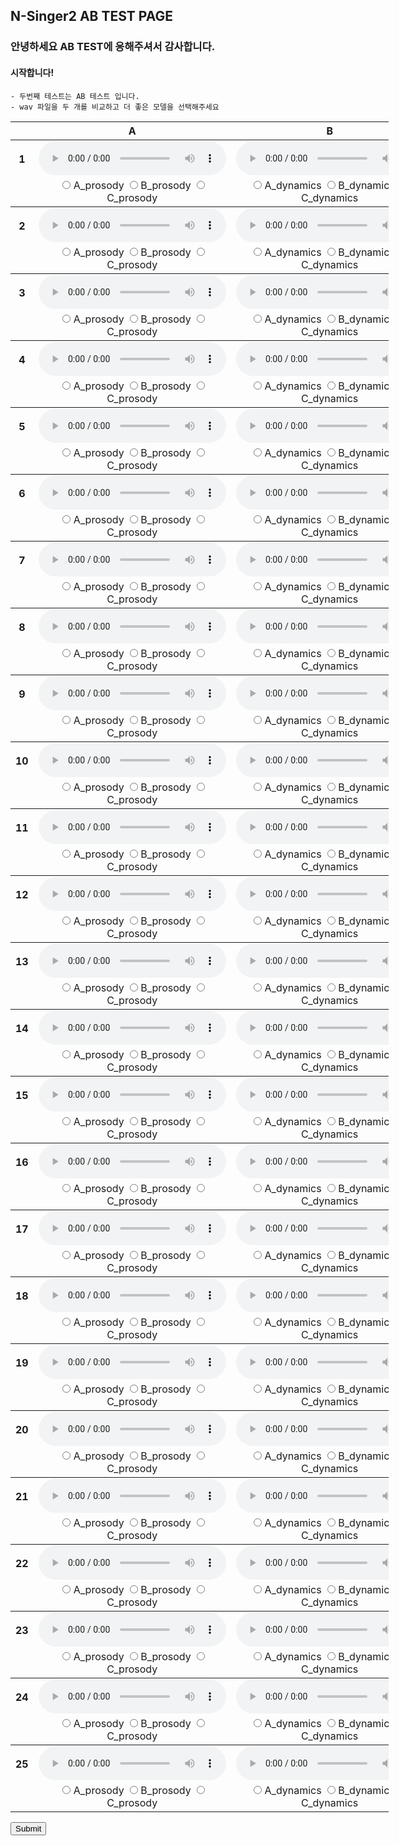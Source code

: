 ## N-Singer2 AB TEST PAGE

### 안녕하세요 AB TEST에 응해주셔서 감사합니다. 

#### 시작합니다!
    - 두번째 테스트는 AB 테스트 입니다. 
    - wav 파일을 두 개를 비교하고 더 좋은 모델을 선택해주세요 

<form action="www.google.com">

<table style='width: 120%;'>
<thead>
    <tr>
        <th></th>
        <th>A</th>
        <th>B</th>
    </tr>
    </thead>
<tbody>
	<tr>
		<th scope="row">1</th> <td><audio controls="" ><source src="wav/abtest/NSinger2Tune_05_balladw01_atTheEnd_007.wav" type="audio/wav"></audio></td>
		<td><audio controls="" ><source src="wav/abtest/NSinger2Aug_05_balladw01_atTheEnd_007.wav" type="audio/wav"></audio></td>
	</tr>
	<tr>
		<td></td>
		<td style="text-align:center">
			<label><input type="radio" id="_prosody" name="1_prosody" value="A_prosody" style="margin-right: 0;"> A_prosody </label>
			<label><input type="radio" id="_prosody" name="1_prosody" value="B_prosody" style="margin-right: 0;"> B_prosody </label>
			<label><input type="radio" id="_prosody" name="1_prosody" value="C_prosody" style="margin-right: 0;"> C_prosody </label>
		</td>
		<td style="text-align:center">
			<label><input type="radio" id="_dynamics" name="1_dynamics" value="A_dynamics" style="margin-right: 0;"> A_dynamics </label>
			<label><input type="radio" id="_dynamics" name="1_dynamics" value="B_dynamics" style="margin-right: 0;"> B_dynamics </label>
			<label><input type="radio" id="_dynamics" name="1_dynamics" value="C_dynamics" style="margin-right: 0;"> C_dynamics </label>
		</td>
	</tr>
</tbody>
<tbody>
	<tr>
		<th scope="row">2</th> <td><audio controls="" ><source src="wav/abtest/NSinger2Aug_05_balladw01_atTheEnd_018.wav" type="audio/wav"></audio></td>
		<td><audio controls="" ><source src="wav/abtest/NSinger2Tune_05_balladw01_atTheEnd_018.wav" type="audio/wav"></audio></td>
	</tr>
	<tr>
		<td></td>
		<td style="text-align:center">
			<label><input type="radio" id="_prosody" name="2_prosody" value="A_prosody" style="margin-right: 0;"> A_prosody </label>
			<label><input type="radio" id="_prosody" name="2_prosody" value="B_prosody" style="margin-right: 0;"> B_prosody </label>
			<label><input type="radio" id="_prosody" name="2_prosody" value="C_prosody" style="margin-right: 0;"> C_prosody </label>
		</td>
		<td style="text-align:center">
			<label><input type="radio" id="_dynamics" name="2_dynamics" value="A_dynamics" style="margin-right: 0;"> A_dynamics </label>
			<label><input type="radio" id="_dynamics" name="2_dynamics" value="B_dynamics" style="margin-right: 0;"> B_dynamics </label>
			<label><input type="radio" id="_dynamics" name="2_dynamics" value="C_dynamics" style="margin-right: 0;"> C_dynamics </label>
		</td>
	</tr>
</tbody>
<tbody>
	<tr>
		<th scope="row">3</th> <td><audio controls="" ><source src="wav/abtest/NSinger2Tune_05_balladw01_atTheEnd_019.wav" type="audio/wav"></audio></td>
		<td><audio controls="" ><source src="wav/abtest/NSinger2Aug_05_balladw01_atTheEnd_019.wav" type="audio/wav"></audio></td>
	</tr>
	<tr>
		<td></td>
		<td style="text-align:center">
			<label><input type="radio" id="_prosody" name="3_prosody" value="A_prosody" style="margin-right: 0;"> A_prosody </label>
			<label><input type="radio" id="_prosody" name="3_prosody" value="B_prosody" style="margin-right: 0;"> B_prosody </label>
			<label><input type="radio" id="_prosody" name="3_prosody" value="C_prosody" style="margin-right: 0;"> C_prosody </label>
		</td>
		<td style="text-align:center">
			<label><input type="radio" id="_dynamics" name="3_dynamics" value="A_dynamics" style="margin-right: 0;"> A_dynamics </label>
			<label><input type="radio" id="_dynamics" name="3_dynamics" value="B_dynamics" style="margin-right: 0;"> B_dynamics </label>
			<label><input type="radio" id="_dynamics" name="3_dynamics" value="C_dynamics" style="margin-right: 0;"> C_dynamics </label>
		</td>
	</tr>
</tbody>
<tbody>
	<tr>
		<th scope="row">4</th> <td><audio controls="" ><source src="wav/abtest/NSinger2Tune_05_balladw02_atTheEnd_006.wav" type="audio/wav"></audio></td>
		<td><audio controls="" ><source src="wav/abtest/NSinger2Aug_05_balladw02_atTheEnd_006.wav" type="audio/wav"></audio></td>
	</tr>
	<tr>
		<td></td>
		<td style="text-align:center">
			<label><input type="radio" id="_prosody" name="4_prosody" value="A_prosody" style="margin-right: 0;"> A_prosody </label>
			<label><input type="radio" id="_prosody" name="4_prosody" value="B_prosody" style="margin-right: 0;"> B_prosody </label>
			<label><input type="radio" id="_prosody" name="4_prosody" value="C_prosody" style="margin-right: 0;"> C_prosody </label>
		</td>
		<td style="text-align:center">
			<label><input type="radio" id="_dynamics" name="4_dynamics" value="A_dynamics" style="margin-right: 0;"> A_dynamics </label>
			<label><input type="radio" id="_dynamics" name="4_dynamics" value="B_dynamics" style="margin-right: 0;"> B_dynamics </label>
			<label><input type="radio" id="_dynamics" name="4_dynamics" value="C_dynamics" style="margin-right: 0;"> C_dynamics </label>
		</td>
	</tr>
</tbody>
<tbody>
	<tr>
		<th scope="row">5</th> <td><audio controls="" ><source src="wav/abtest/NSinger2Tune_05_balladw02_atTheEnd_018.wav" type="audio/wav"></audio></td>
		<td><audio controls="" ><source src="wav/abtest/NSinger2Aug_05_balladw02_atTheEnd_018.wav" type="audio/wav"></audio></td>
	</tr>
	<tr>
		<td></td>
		<td style="text-align:center">
			<label><input type="radio" id="_prosody" name="5_prosody" value="A_prosody" style="margin-right: 0;"> A_prosody </label>
			<label><input type="radio" id="_prosody" name="5_prosody" value="B_prosody" style="margin-right: 0;"> B_prosody </label>
			<label><input type="radio" id="_prosody" name="5_prosody" value="C_prosody" style="margin-right: 0;"> C_prosody </label>
		</td>
		<td style="text-align:center">
			<label><input type="radio" id="_dynamics" name="5_dynamics" value="A_dynamics" style="margin-right: 0;"> A_dynamics </label>
			<label><input type="radio" id="_dynamics" name="5_dynamics" value="B_dynamics" style="margin-right: 0;"> B_dynamics </label>
			<label><input type="radio" id="_dynamics" name="5_dynamics" value="C_dynamics" style="margin-right: 0;"> C_dynamics </label>
		</td>
	</tr>
</tbody>
<tbody>
	<tr>
		<th scope="row">6</th> <td><audio controls="" ><source src="wav/abtest/NSinger2Aug_05_balladw02_atTheEnd_019.wav" type="audio/wav"></audio></td>
		<td><audio controls="" ><source src="wav/abtest/NSinger2Tune_05_balladw02_atTheEnd_019.wav" type="audio/wav"></audio></td>
	</tr>
	<tr>
		<td></td>
		<td style="text-align:center">
			<label><input type="radio" id="_prosody" name="6_prosody" value="A_prosody" style="margin-right: 0;"> A_prosody </label>
			<label><input type="radio" id="_prosody" name="6_prosody" value="B_prosody" style="margin-right: 0;"> B_prosody </label>
			<label><input type="radio" id="_prosody" name="6_prosody" value="C_prosody" style="margin-right: 0;"> C_prosody </label>
		</td>
		<td style="text-align:center">
			<label><input type="radio" id="_dynamics" name="6_dynamics" value="A_dynamics" style="margin-right: 0;"> A_dynamics </label>
			<label><input type="radio" id="_dynamics" name="6_dynamics" value="B_dynamics" style="margin-right: 0;"> B_dynamics </label>
			<label><input type="radio" id="_dynamics" name="6_dynamics" value="C_dynamics" style="margin-right: 0;"> C_dynamics </label>
		</td>
	</tr>
</tbody>
<tbody>
	<tr>
		<th scope="row">7</th> <td><audio controls="" ><source src="wav/abtest/NSinger2Tune_05_balladw03_atTheEnd_006.wav" type="audio/wav"></audio></td>
		<td><audio controls="" ><source src="wav/abtest/NSinger2Aug_05_balladw03_atTheEnd_006.wav" type="audio/wav"></audio></td>
	</tr>
	<tr>
		<td></td>
		<td style="text-align:center">
			<label><input type="radio" id="_prosody" name="7_prosody" value="A_prosody" style="margin-right: 0;"> A_prosody </label>
			<label><input type="radio" id="_prosody" name="7_prosody" value="B_prosody" style="margin-right: 0;"> B_prosody </label>
			<label><input type="radio" id="_prosody" name="7_prosody" value="C_prosody" style="margin-right: 0;"> C_prosody </label>
		</td>
		<td style="text-align:center">
			<label><input type="radio" id="_dynamics" name="7_dynamics" value="A_dynamics" style="margin-right: 0;"> A_dynamics </label>
			<label><input type="radio" id="_dynamics" name="7_dynamics" value="B_dynamics" style="margin-right: 0;"> B_dynamics </label>
			<label><input type="radio" id="_dynamics" name="7_dynamics" value="C_dynamics" style="margin-right: 0;"> C_dynamics </label>
		</td>
	</tr>
</tbody>
<tbody>
	<tr>
		<th scope="row">8</th> <td><audio controls="" ><source src="wav/abtest/NSinger2Aug_05_balladw03_atTheEnd_007.wav" type="audio/wav"></audio></td>
		<td><audio controls="" ><source src="wav/abtest/NSinger2Tune_05_balladw03_atTheEnd_007.wav" type="audio/wav"></audio></td>
	</tr>
	<tr>
		<td></td>
		<td style="text-align:center">
			<label><input type="radio" id="_prosody" name="8_prosody" value="A_prosody" style="margin-right: 0;"> A_prosody </label>
			<label><input type="radio" id="_prosody" name="8_prosody" value="B_prosody" style="margin-right: 0;"> B_prosody </label>
			<label><input type="radio" id="_prosody" name="8_prosody" value="C_prosody" style="margin-right: 0;"> C_prosody </label>
		</td>
		<td style="text-align:center">
			<label><input type="radio" id="_dynamics" name="8_dynamics" value="A_dynamics" style="margin-right: 0;"> A_dynamics </label>
			<label><input type="radio" id="_dynamics" name="8_dynamics" value="B_dynamics" style="margin-right: 0;"> B_dynamics </label>
			<label><input type="radio" id="_dynamics" name="8_dynamics" value="C_dynamics" style="margin-right: 0;"> C_dynamics </label>
		</td>
	</tr>
</tbody>
<tbody>
	<tr>
		<th scope="row">9</th> <td><audio controls="" ><source src="wav/abtest/NSinger2Aug_05_balladw03_atTheEnd_019.wav" type="audio/wav"></audio></td>
		<td><audio controls="" ><source src="wav/abtest/NSinger2Tune_05_balladw03_atTheEnd_019.wav" type="audio/wav"></audio></td>
	</tr>
	<tr>
		<td></td>
		<td style="text-align:center">
			<label><input type="radio" id="_prosody" name="9_prosody" value="A_prosody" style="margin-right: 0;"> A_prosody </label>
			<label><input type="radio" id="_prosody" name="9_prosody" value="B_prosody" style="margin-right: 0;"> B_prosody </label>
			<label><input type="radio" id="_prosody" name="9_prosody" value="C_prosody" style="margin-right: 0;"> C_prosody </label>
		</td>
		<td style="text-align:center">
			<label><input type="radio" id="_dynamics" name="9_dynamics" value="A_dynamics" style="margin-right: 0;"> A_dynamics </label>
			<label><input type="radio" id="_dynamics" name="9_dynamics" value="B_dynamics" style="margin-right: 0;"> B_dynamics </label>
			<label><input type="radio" id="_dynamics" name="9_dynamics" value="C_dynamics" style="margin-right: 0;"> C_dynamics </label>
		</td>
	</tr>
</tbody>
<tbody>
	<tr>
		<th scope="row">10</th> <td><audio controls="" ><source src="wav/abtest/NSinger2Tune_05_balladw04_atTheEnd_009.wav" type="audio/wav"></audio></td>
		<td><audio controls="" ><source src="wav/abtest/NSinger2Aug_05_balladw04_atTheEnd_009.wav" type="audio/wav"></audio></td>
	</tr>
	<tr>
		<td></td>
		<td style="text-align:center">
			<label><input type="radio" id="_prosody" name="10_prosody" value="A_prosody" style="margin-right: 0;"> A_prosody </label>
			<label><input type="radio" id="_prosody" name="10_prosody" value="B_prosody" style="margin-right: 0;"> B_prosody </label>
			<label><input type="radio" id="_prosody" name="10_prosody" value="C_prosody" style="margin-right: 0;"> C_prosody </label>
		</td>
		<td style="text-align:center">
			<label><input type="radio" id="_dynamics" name="10_dynamics" value="A_dynamics" style="margin-right: 0;"> A_dynamics </label>
			<label><input type="radio" id="_dynamics" name="10_dynamics" value="B_dynamics" style="margin-right: 0;"> B_dynamics </label>
			<label><input type="radio" id="_dynamics" name="10_dynamics" value="C_dynamics" style="margin-right: 0;"> C_dynamics </label>
		</td>
	</tr>
</tbody>
<tbody>
	<tr>
		<th scope="row">11</th> <td><audio controls="" ><source src="wav/abtest/NSinger2Aug_05_balladw04_atTheEnd_010.wav" type="audio/wav"></audio></td>
		<td><audio controls="" ><source src="wav/abtest/NSinger2Tune_05_balladw04_atTheEnd_010.wav" type="audio/wav"></audio></td>
	</tr>
	<tr>
		<td></td>
		<td style="text-align:center">
			<label><input type="radio" id="_prosody" name="11_prosody" value="A_prosody" style="margin-right: 0;"> A_prosody </label>
			<label><input type="radio" id="_prosody" name="11_prosody" value="B_prosody" style="margin-right: 0;"> B_prosody </label>
			<label><input type="radio" id="_prosody" name="11_prosody" value="C_prosody" style="margin-right: 0;"> C_prosody </label>
		</td>
		<td style="text-align:center">
			<label><input type="radio" id="_dynamics" name="11_dynamics" value="A_dynamics" style="margin-right: 0;"> A_dynamics </label>
			<label><input type="radio" id="_dynamics" name="11_dynamics" value="B_dynamics" style="margin-right: 0;"> B_dynamics </label>
			<label><input type="radio" id="_dynamics" name="11_dynamics" value="C_dynamics" style="margin-right: 0;"> C_dynamics </label>
		</td>
	</tr>
</tbody>
<tbody>
	<tr>
		<th scope="row">12</th> <td><audio controls="" ><source src="wav/abtest/NSinger2Aug_05_balladw04_atTheEnd_018.wav" type="audio/wav"></audio></td>
		<td><audio controls="" ><source src="wav/abtest/NSinger2Tune_05_balladw04_atTheEnd_018.wav" type="audio/wav"></audio></td>
	</tr>
	<tr>
		<td></td>
		<td style="text-align:center">
			<label><input type="radio" id="_prosody" name="12_prosody" value="A_prosody" style="margin-right: 0;"> A_prosody </label>
			<label><input type="radio" id="_prosody" name="12_prosody" value="B_prosody" style="margin-right: 0;"> B_prosody </label>
			<label><input type="radio" id="_prosody" name="12_prosody" value="C_prosody" style="margin-right: 0;"> C_prosody </label>
		</td>
		<td style="text-align:center">
			<label><input type="radio" id="_dynamics" name="12_dynamics" value="A_dynamics" style="margin-right: 0;"> A_dynamics </label>
			<label><input type="radio" id="_dynamics" name="12_dynamics" value="B_dynamics" style="margin-right: 0;"> B_dynamics </label>
			<label><input type="radio" id="_dynamics" name="12_dynamics" value="C_dynamics" style="margin-right: 0;"> C_dynamics </label>
		</td>
	</tr>
</tbody>
<tbody>
	<tr>
		<th scope="row">13</th> <td><audio controls="" ><source src="wav/abtest/NSinger2Aug_05_balladw05_atTheEnd_007.wav" type="audio/wav"></audio></td>
		<td><audio controls="" ><source src="wav/abtest/NSinger2Tune_05_balladw05_atTheEnd_007.wav" type="audio/wav"></audio></td>
	</tr>
	<tr>
		<td></td>
		<td style="text-align:center">
			<label><input type="radio" id="_prosody" name="13_prosody" value="A_prosody" style="margin-right: 0;"> A_prosody </label>
			<label><input type="radio" id="_prosody" name="13_prosody" value="B_prosody" style="margin-right: 0;"> B_prosody </label>
			<label><input type="radio" id="_prosody" name="13_prosody" value="C_prosody" style="margin-right: 0;"> C_prosody </label>
		</td>
		<td style="text-align:center">
			<label><input type="radio" id="_dynamics" name="13_dynamics" value="A_dynamics" style="margin-right: 0;"> A_dynamics </label>
			<label><input type="radio" id="_dynamics" name="13_dynamics" value="B_dynamics" style="margin-right: 0;"> B_dynamics </label>
			<label><input type="radio" id="_dynamics" name="13_dynamics" value="C_dynamics" style="margin-right: 0;"> C_dynamics </label>
		</td>
	</tr>
</tbody>
<tbody>
	<tr>
		<th scope="row">14</th> <td><audio controls="" ><source src="wav/abtest/NSinger2Tune_05_balladw05_atTheEnd_011.wav" type="audio/wav"></audio></td>
		<td><audio controls="" ><source src="wav/abtest/NSinger2Aug_05_balladw05_atTheEnd_011.wav" type="audio/wav"></audio></td>
	</tr>
	<tr>
		<td></td>
		<td style="text-align:center">
			<label><input type="radio" id="_prosody" name="14_prosody" value="A_prosody" style="margin-right: 0;"> A_prosody </label>
			<label><input type="radio" id="_prosody" name="14_prosody" value="B_prosody" style="margin-right: 0;"> B_prosody </label>
			<label><input type="radio" id="_prosody" name="14_prosody" value="C_prosody" style="margin-right: 0;"> C_prosody </label>
		</td>
		<td style="text-align:center">
			<label><input type="radio" id="_dynamics" name="14_dynamics" value="A_dynamics" style="margin-right: 0;"> A_dynamics </label>
			<label><input type="radio" id="_dynamics" name="14_dynamics" value="B_dynamics" style="margin-right: 0;"> B_dynamics </label>
			<label><input type="radio" id="_dynamics" name="14_dynamics" value="C_dynamics" style="margin-right: 0;"> C_dynamics </label>
		</td>
	</tr>
</tbody>
<tbody>
	<tr>
		<th scope="row">15</th> <td><audio controls="" ><source src="wav/abtest/NSinger2Aug_05_balladw05_atTheEnd_017.wav" type="audio/wav"></audio></td>
		<td><audio controls="" ><source src="wav/abtest/NSinger2Tune_05_balladw05_atTheEnd_017.wav" type="audio/wav"></audio></td>
	</tr>
	<tr>
		<td></td>
		<td style="text-align:center">
			<label><input type="radio" id="_prosody" name="15_prosody" value="A_prosody" style="margin-right: 0;"> A_prosody </label>
			<label><input type="radio" id="_prosody" name="15_prosody" value="B_prosody" style="margin-right: 0;"> B_prosody </label>
			<label><input type="radio" id="_prosody" name="15_prosody" value="C_prosody" style="margin-right: 0;"> C_prosody </label>
		</td>
		<td style="text-align:center">
			<label><input type="radio" id="_dynamics" name="15_dynamics" value="A_dynamics" style="margin-right: 0;"> A_dynamics </label>
			<label><input type="radio" id="_dynamics" name="15_dynamics" value="B_dynamics" style="margin-right: 0;"> B_dynamics </label>
			<label><input type="radio" id="_dynamics" name="15_dynamics" value="C_dynamics" style="margin-right: 0;"> C_dynamics </label>
		</td>
	</tr>
</tbody>
<tbody>
	<tr>
		<th scope="row">16</th> <td><audio controls="" ><source src="wav/abtest/NSinger2Tune_20_balladw01_sigh_008.wav" type="audio/wav"></audio></td>
		<td><audio controls="" ><source src="wav/abtest/NSinger2Aug_20_balladw01_sigh_008.wav" type="audio/wav"></audio></td>
	</tr>
	<tr>
		<td></td>
		<td style="text-align:center">
			<label><input type="radio" id="_prosody" name="16_prosody" value="A_prosody" style="margin-right: 0;"> A_prosody </label>
			<label><input type="radio" id="_prosody" name="16_prosody" value="B_prosody" style="margin-right: 0;"> B_prosody </label>
			<label><input type="radio" id="_prosody" name="16_prosody" value="C_prosody" style="margin-right: 0;"> C_prosody </label>
		</td>
		<td style="text-align:center">
			<label><input type="radio" id="_dynamics" name="16_dynamics" value="A_dynamics" style="margin-right: 0;"> A_dynamics </label>
			<label><input type="radio" id="_dynamics" name="16_dynamics" value="B_dynamics" style="margin-right: 0;"> B_dynamics </label>
			<label><input type="radio" id="_dynamics" name="16_dynamics" value="C_dynamics" style="margin-right: 0;"> C_dynamics </label>
		</td>
	</tr>
</tbody>
<tbody>
	<tr>
		<th scope="row">17</th> <td><audio controls="" ><source src="wav/abtest/NSinger2Aug_20_balladw01_sigh_022.wav" type="audio/wav"></audio></td>
		<td><audio controls="" ><source src="wav/abtest/NSinger2Tune_20_balladw01_sigh_022.wav" type="audio/wav"></audio></td>
	</tr>
	<tr>
		<td></td>
		<td style="text-align:center">
			<label><input type="radio" id="_prosody" name="17_prosody" value="A_prosody" style="margin-right: 0;"> A_prosody </label>
			<label><input type="radio" id="_prosody" name="17_prosody" value="B_prosody" style="margin-right: 0;"> B_prosody </label>
			<label><input type="radio" id="_prosody" name="17_prosody" value="C_prosody" style="margin-right: 0;"> C_prosody </label>
		</td>
		<td style="text-align:center">
			<label><input type="radio" id="_dynamics" name="17_dynamics" value="A_dynamics" style="margin-right: 0;"> A_dynamics </label>
			<label><input type="radio" id="_dynamics" name="17_dynamics" value="B_dynamics" style="margin-right: 0;"> B_dynamics </label>
			<label><input type="radio" id="_dynamics" name="17_dynamics" value="C_dynamics" style="margin-right: 0;"> C_dynamics </label>
		</td>
	</tr>
</tbody>
<tbody>
	<tr>
		<th scope="row">18</th> <td><audio controls="" ><source src="wav/abtest/NSinger2Aug_20_balladw02_sigh_016.wav" type="audio/wav"></audio></td>
		<td><audio controls="" ><source src="wav/abtest/NSinger2Tune_20_balladw02_sigh_016.wav" type="audio/wav"></audio></td>
	</tr>
	<tr>
		<td></td>
		<td style="text-align:center">
			<label><input type="radio" id="_prosody" name="18_prosody" value="A_prosody" style="margin-right: 0;"> A_prosody </label>
			<label><input type="radio" id="_prosody" name="18_prosody" value="B_prosody" style="margin-right: 0;"> B_prosody </label>
			<label><input type="radio" id="_prosody" name="18_prosody" value="C_prosody" style="margin-right: 0;"> C_prosody </label>
		</td>
		<td style="text-align:center">
			<label><input type="radio" id="_dynamics" name="18_dynamics" value="A_dynamics" style="margin-right: 0;"> A_dynamics </label>
			<label><input type="radio" id="_dynamics" name="18_dynamics" value="B_dynamics" style="margin-right: 0;"> B_dynamics </label>
			<label><input type="radio" id="_dynamics" name="18_dynamics" value="C_dynamics" style="margin-right: 0;"> C_dynamics </label>
		</td>
	</tr>
</tbody>
<tbody>
	<tr>
		<th scope="row">19</th> <td><audio controls="" ><source src="wav/abtest/NSinger2Tune_20_balladw02_sigh_025.wav" type="audio/wav"></audio></td>
		<td><audio controls="" ><source src="wav/abtest/NSinger2Aug_20_balladw02_sigh_025.wav" type="audio/wav"></audio></td>
	</tr>
	<tr>
		<td></td>
		<td style="text-align:center">
			<label><input type="radio" id="_prosody" name="19_prosody" value="A_prosody" style="margin-right: 0;"> A_prosody </label>
			<label><input type="radio" id="_prosody" name="19_prosody" value="B_prosody" style="margin-right: 0;"> B_prosody </label>
			<label><input type="radio" id="_prosody" name="19_prosody" value="C_prosody" style="margin-right: 0;"> C_prosody </label>
		</td>
		<td style="text-align:center">
			<label><input type="radio" id="_dynamics" name="19_dynamics" value="A_dynamics" style="margin-right: 0;"> A_dynamics </label>
			<label><input type="radio" id="_dynamics" name="19_dynamics" value="B_dynamics" style="margin-right: 0;"> B_dynamics </label>
			<label><input type="radio" id="_dynamics" name="19_dynamics" value="C_dynamics" style="margin-right: 0;"> C_dynamics </label>
		</td>
	</tr>
</tbody>
<tbody>
	<tr>
		<th scope="row">20</th> <td><audio controls="" ><source src="wav/abtest/NSinger2Aug_20_balladw03_sigh_010.wav" type="audio/wav"></audio></td>
		<td><audio controls="" ><source src="wav/abtest/NSinger2Tune_20_balladw03_sigh_010.wav" type="audio/wav"></audio></td>
	</tr>
	<tr>
		<td></td>
		<td style="text-align:center">
			<label><input type="radio" id="_prosody" name="20_prosody" value="A_prosody" style="margin-right: 0;"> A_prosody </label>
			<label><input type="radio" id="_prosody" name="20_prosody" value="B_prosody" style="margin-right: 0;"> B_prosody </label>
			<label><input type="radio" id="_prosody" name="20_prosody" value="C_prosody" style="margin-right: 0;"> C_prosody </label>
		</td>
		<td style="text-align:center">
			<label><input type="radio" id="_dynamics" name="20_dynamics" value="A_dynamics" style="margin-right: 0;"> A_dynamics </label>
			<label><input type="radio" id="_dynamics" name="20_dynamics" value="B_dynamics" style="margin-right: 0;"> B_dynamics </label>
			<label><input type="radio" id="_dynamics" name="20_dynamics" value="C_dynamics" style="margin-right: 0;"> C_dynamics </label>
		</td>
	</tr>
</tbody>
<tbody>
	<tr>
		<th scope="row">21</th> <td><audio controls="" ><source src="wav/abtest/NSinger2Aug_20_balladw03_sigh_016.wav" type="audio/wav"></audio></td>
		<td><audio controls="" ><source src="wav/abtest/NSinger2Tune_20_balladw03_sigh_016.wav" type="audio/wav"></audio></td>
	</tr>
	<tr>
		<td></td>
		<td style="text-align:center">
			<label><input type="radio" id="_prosody" name="21_prosody" value="A_prosody" style="margin-right: 0;"> A_prosody </label>
			<label><input type="radio" id="_prosody" name="21_prosody" value="B_prosody" style="margin-right: 0;"> B_prosody </label>
			<label><input type="radio" id="_prosody" name="21_prosody" value="C_prosody" style="margin-right: 0;"> C_prosody </label>
		</td>
		<td style="text-align:center">
			<label><input type="radio" id="_dynamics" name="21_dynamics" value="A_dynamics" style="margin-right: 0;"> A_dynamics </label>
			<label><input type="radio" id="_dynamics" name="21_dynamics" value="B_dynamics" style="margin-right: 0;"> B_dynamics </label>
			<label><input type="radio" id="_dynamics" name="21_dynamics" value="C_dynamics" style="margin-right: 0;"> C_dynamics </label>
		</td>
	</tr>
</tbody>
<tbody>
	<tr>
		<th scope="row">22</th> <td><audio controls="" ><source src="wav/abtest/NSinger2Aug_20_balladw04_sigh_010.wav" type="audio/wav"></audio></td>
		<td><audio controls="" ><source src="wav/abtest/NSinger2Tune_20_balladw04_sigh_010.wav" type="audio/wav"></audio></td>
	</tr>
	<tr>
		<td></td>
		<td style="text-align:center">
			<label><input type="radio" id="_prosody" name="22_prosody" value="A_prosody" style="margin-right: 0;"> A_prosody </label>
			<label><input type="radio" id="_prosody" name="22_prosody" value="B_prosody" style="margin-right: 0;"> B_prosody </label>
			<label><input type="radio" id="_prosody" name="22_prosody" value="C_prosody" style="margin-right: 0;"> C_prosody </label>
		</td>
		<td style="text-align:center">
			<label><input type="radio" id="_dynamics" name="22_dynamics" value="A_dynamics" style="margin-right: 0;"> A_dynamics </label>
			<label><input type="radio" id="_dynamics" name="22_dynamics" value="B_dynamics" style="margin-right: 0;"> B_dynamics </label>
			<label><input type="radio" id="_dynamics" name="22_dynamics" value="C_dynamics" style="margin-right: 0;"> C_dynamics </label>
		</td>
	</tr>
</tbody>
<tbody>
	<tr>
		<th scope="row">23</th> <td><audio controls="" ><source src="wav/abtest/NSinger2Aug_20_balladw04_sigh_016.wav" type="audio/wav"></audio></td>
		<td><audio controls="" ><source src="wav/abtest/NSinger2Tune_20_balladw04_sigh_016.wav" type="audio/wav"></audio></td>
	</tr>
	<tr>
		<td></td>
		<td style="text-align:center">
			<label><input type="radio" id="_prosody" name="23_prosody" value="A_prosody" style="margin-right: 0;"> A_prosody </label>
			<label><input type="radio" id="_prosody" name="23_prosody" value="B_prosody" style="margin-right: 0;"> B_prosody </label>
			<label><input type="radio" id="_prosody" name="23_prosody" value="C_prosody" style="margin-right: 0;"> C_prosody </label>
		</td>
		<td style="text-align:center">
			<label><input type="radio" id="_dynamics" name="23_dynamics" value="A_dynamics" style="margin-right: 0;"> A_dynamics </label>
			<label><input type="radio" id="_dynamics" name="23_dynamics" value="B_dynamics" style="margin-right: 0;"> B_dynamics </label>
			<label><input type="radio" id="_dynamics" name="23_dynamics" value="C_dynamics" style="margin-right: 0;"> C_dynamics </label>
		</td>
	</tr>
</tbody>
<tbody>
	<tr>
		<th scope="row">24</th> <td><audio controls="" ><source src="wav/abtest/NSinger2Aug_20_balladw05_sigh_008.wav" type="audio/wav"></audio></td>
		<td><audio controls="" ><source src="wav/abtest/NSinger2Tune_20_balladw05_sigh_008.wav" type="audio/wav"></audio></td>
	</tr>
	<tr>
		<td></td>
		<td style="text-align:center">
			<label><input type="radio" id="_prosody" name="24_prosody" value="A_prosody" style="margin-right: 0;"> A_prosody </label>
			<label><input type="radio" id="_prosody" name="24_prosody" value="B_prosody" style="margin-right: 0;"> B_prosody </label>
			<label><input type="radio" id="_prosody" name="24_prosody" value="C_prosody" style="margin-right: 0;"> C_prosody </label>
		</td>
		<td style="text-align:center">
			<label><input type="radio" id="_dynamics" name="24_dynamics" value="A_dynamics" style="margin-right: 0;"> A_dynamics </label>
			<label><input type="radio" id="_dynamics" name="24_dynamics" value="B_dynamics" style="margin-right: 0;"> B_dynamics </label>
			<label><input type="radio" id="_dynamics" name="24_dynamics" value="C_dynamics" style="margin-right: 0;"> C_dynamics </label>
		</td>
	</tr>
</tbody>
<tbody>
	<tr>
		<th scope="row">25</th> <td><audio controls="" ><source src="wav/abtest/NSinger2Tune_20_balladw05_sigh_015.wav" type="audio/wav"></audio></td>
		<td><audio controls="" ><source src="wav/abtest/NSinger2Aug_20_balladw05_sigh_015.wav" type="audio/wav"></audio></td>
	</tr>
	<tr>
		<td></td>
		<td style="text-align:center">
			<label><input type="radio" id="_prosody" name="25_prosody" value="A_prosody" style="margin-right: 0;"> A_prosody </label>
			<label><input type="radio" id="_prosody" name="25_prosody" value="B_prosody" style="margin-right: 0;"> B_prosody </label>
			<label><input type="radio" id="_prosody" name="25_prosody" value="C_prosody" style="margin-right: 0;"> C_prosody </label>
		</td>
		<td style="text-align:center">
			<label><input type="radio" id="_dynamics" name="25_dynamics" value="A_dynamics" style="margin-right: 0;"> A_dynamics </label>
			<label><input type="radio" id="_dynamics" name="25_dynamics" value="B_dynamics" style="margin-right: 0;"> B_dynamics </label>
			<label><input type="radio" id="_dynamics" name="25_dynamics" value="C_dynamics" style="margin-right: 0;"> C_dynamics </label>
		</td>
	</tr>
</tbody>
</table>

<input type="submit" value="Submit">

</form>